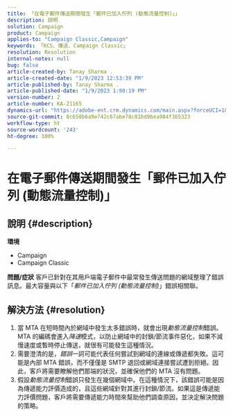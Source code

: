 ```yaml
---
title: 「在電子郵件傳送期間發生「郵件已加入佇列 (動態流量控制)」」
description: 說明
solution: Campaign
product: Campaign
applies-to: "Campaign Classic,Campaign"
keywords: 「KCS、傳送、Campaign Classic」
resolution: Resolution
internal-notes: null
bug: false
article-created-by: Tanay Sharma .
article-created-date: "1/9/2023 12:53:39 PM"
article-published-by: Tanay Sharma .
article-published-date: "1/9/2023 1:00:19 PM"
version-number: 2
article-number: KA-21165
dynamics-url: "https://adobe-ent.crm.dynamics.com/main.aspx?forceUCI=1&pagetype=entityrecord&etn=knowledgearticle&id=c7dae09c-1c90-ed11-aad1-6045bd006793"
source-git-commit: 8c650b6a9e742c67abe78c81bd9bea984f365323
workflow-type: ht
source-wordcount: '243'
ht-degree: 100%

---
```


# 在電子郵件傳送期間發生「郵件已加入佇列 (動態流量控制)」

## 說明 {#description}

<b>環境</b>
- Campaign
- Campaign Classic



<b>問題/症狀</b>
客戶已針對在其用戶端電子郵件中最常發生傳送問題的網域整理了錯誤訊息。最大容量與以下「*郵件已加入佇列 (動態流量控制)*」錯誤相關聯。


## 解決方法 {#resolution}


1. 當 MTA 在短時間內於網域中發生太多錯誤時，就會出現&#x200B;*動態流量控制*&#x200B;錯誤。MTA 的編碼會進入&#x200B;*降速*&#x200B;模式，以防止網域中的封鎖/節流事件惡化，如果不減慢速度或暫時停止傳送，就很有可能發生這種情況。
2. 需要澄清的是，*錯誤*&#x200B;一詞可能代表任何嘗試到網域的連線或傳遞都失敗。這可能是內部 MTA 錯誤，而不僅僅是 SMTP 退回或網域連接嘗試遭到拒絕。因此，客戶將需要瞭解他們那端的狀況，並確保他們的 MTA 沒有問題。
3. 假設&#x200B;*動態流量控制*&#x200B;錯誤只發生在幾個網域中。在這種情況下，該錯誤可能是因為傳遞能力評價造成的，且這些網域針對其進行封鎖/節流。如果這是傳遞能力評價問題，客戶將需要傳遞能力時間來幫助他們調查原因，並決定解決問題的策略。

